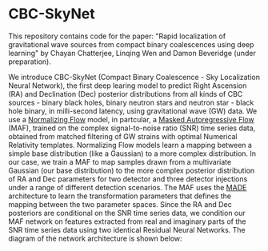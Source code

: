 # CBC-SkyNet
This repository contains code for the paper: "Rapid localization of gravitational wave sources from compact binary coalescences using deep learning" by Chayan Chatterjee, Linqing Wen and Damon Beveridge (under preparation). 

We introduce CBC-SkyNet (Compact Binary Coalescence - Sky Localization Neural Network), the first deep learing model to predict Right Ascension (RA) and Declination (Dec) posterior distributions from all kinds of CBC sources - binary black holes, binary neutron stars and neutron star - black hole binary, in milli-second latency, using gravitational wave (GW) data. We use a [Normalizing Flow](https://arxiv.org/abs/1505.05770) model, in partcular, a [Masked Autoregressive Flow](https://arxiv.org/abs/1705.07057) (MAF), trained on the complex signal-to-noise ratio (SNR) time series data, obtained from matched filtering of GW strains with optimal Numerical Relativity templates. 
Normalizing Flow models learn a mapping between a simple base distribution (like a Gaussian) to a more complex distribution. In our case, we train a MAF to map samples drawn from a multivariate Gaussian (our base distribution) to the more complex posterior distribution of RA and Dec parameters for two detector and three detector injections under a range of different detection scenarios. The MAF uses the [MADE](https://arxiv.org/abs/1502.03509) architecture to learn the transformation parameters that defines the mapping between the two parameter spaces. Since the RA and Dec posteriors are conditional on the SNR time series data, we condition our MAF network on features extracted from real and imaginary parts of the SNR time series data using two identical Residual Neural Networks. The diagram of the network architecture is shown below:





